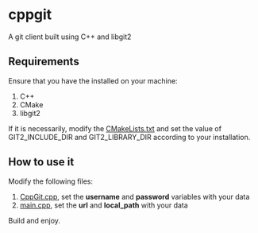 # cppgit

A git client built using C++ and libgit2

## Requirements

Ensure that you have the installed on your machine:

1. C++
2. CMake
3. libgit2

If it is necessarily, modify the [CMakeLists.txt](CMakeLists.txt) and set the value of GIT2_INCLUDE_DIR and 
GIT2_LIBRARY_DIR according to your installation.

## How to use it

Modify the following files:

1. [CppGit.cpp](CppGit.cpp), set the **username** and **password** variables with your data
2. [main.cpp](main.cpp), set the **url** and **local_path** with your data

Build and enjoy.
